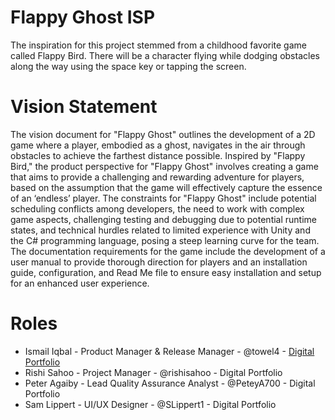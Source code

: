 # Flappy Ghost ISP
The inspiration for this project stemmed from a childhood favorite game called Flappy Bird. There will be a character flying while dodging obstacles along the way using the space key or tapping the screen.
# Vision Statement
The vision document for "Flappy Ghost" outlines the development of a 2D game where a player, embodied as a ghost, navigates in the air through obstacles to achieve the farthest distance possible. Inspired by "Flappy Bird," the product perspective for "Flappy Ghost" involves creating a game that aims to provide a challenging and rewarding adventure for players, based on the assumption that the game will effectively capture the essence of an ‘endless’ player. The constraints for "Flappy Ghost" include potential scheduling conflicts among developers, the need to work with complex game aspects, challenging testing and debugging due to potential runtime states, and technical hurdles related to limited experience with Unity and the C# programming language, posing a steep learning curve for the team. The documentation requirements for the game include the development of a user manual to provide thorough direction for players and an installation guide, configuration, and Read Me file to ensure easy installation and setup for an enhanced user experience.
# Roles
- Ismail Iqbal - Product Manager & Release Manager - @towel4 - [Digital Portfolio]([url](https://www.codermerlin.academy/users/ismail-iqbal/Digital%20Portfolio/index.html))
- Rishi Sahoo - Project Manager - @rishisahoo - Digital Portfolio
- Peter Agaiby - Lead Quality Assurance Analyst - @PeteyA700 - Digital Portfolio
- Sam Lippert - UI/UX Designer - @SLippert1 - Digital Portfolio


